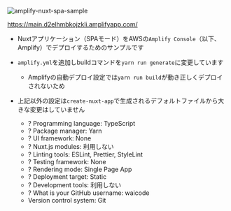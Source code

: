 ![amplify-nuxt-spa-sample](https://main.d2elhmbkojzkli.amplifyapp.com/amplify-nuxt-spa-sample.png "amplify-nuxt-spa-sample")

https://main.d2elhmbkojzkli.amplifyapp.com/

* Nuxtアプリケーション（SPAモード）をAWSの`Amplify Console`（以下、Amplify）でデプロイするためのサンプルです

* `amplify.yml`を追加しbuildコマンドを`yarn run generate`に変更しています
  * Amplifyの自動デプロイ設定では`yarn run build`が動き正しくデプロイされないため

* 上記以外の設定は`create-nuxt-app`で生成されるデフォルトファイルから大きな変更はしていません
  * ? Programming language: TypeScript
  * ? Package manager: Yarn
  * ? UI framework: None
  * ? Nuxt.js modules: 利用しない
  * ? Linting tools: ESLint, Prettier, StyleLint
  * ? Testing framework: None
  * ? Rendering mode: Single Page App
  * ? Deployment target: Static
  * ? Development tools: 利用しない
  * ? What is your GitHub username: waicode
  * Version control system: Git
